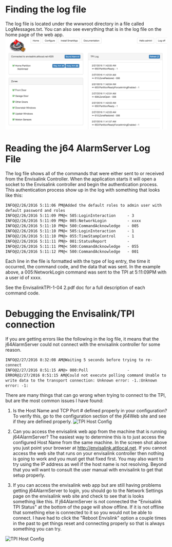 # Finding the log file
The log file is located under the wwwroot directory in a file called LogMessages.txt.  You can also see everything that is in the log file on the home page of the web app.
 ![j64 Home Page](images/HomePage.png "j64 Home Page")

# Reading the j64 AlarmServer Log File
The log file shows all of the commands that were either sent to or received from the Envisalink Controller.  When the application starts it will open a socket to the Envisalink controller and begin the authentication process.  This authentication process show up in the log with something that looks like this:
```
INFO@2/26/2016 5:11:06 PM@Added the default roles to admin user with default password and roles
INFO@2/26/2016 5:11:09 PM@< 505:LoginInteraction     - 3
INFO@2/26/2016 5:11:09 PM@> 005:NetworkLogin         - xxxx
INFO@2/26/2016 5:11:10 PM@< 500:CommandAcknowledge   - 005
INFO@2/26/2016 5:11:10 PM@< 505:LoginInteraction     - 1
INFO@2/26/2016 5:11:10 PM@> 055:TimeStampControl     - 1
INFO@2/26/2016 5:11:11 PM@> 001:StatusReport         - 
INFO@2/26/2016 5:11:11 PM@< 500:CommandAcknowledge   - 055
INFO@2/26/2016 5:11:12 PM@< 500:CommandAcknowledge   - 001
```

Each line in the file is formatted with the type of log entry, the time it occurred, the command code, and the data that was sent.  In the example above, a 005:NetworkLogin command was sent to the TPI at 5:11:09PM with a user id of xxxx.

See the EnvisalinkTPI-1-04 2.pdf doc for a full description of each command code.

# Debugging the Envisalink/TPI connection
If you are getting errors like the following in the log file, it means that the j64AlarmServer could not connect with the envisalink controller for some reason.

```
INFO@2/27/2016 8:32:08 AM@Waiting 5 seconds before trying to re-connect
INFO@2/27/2016 8:51:15 AM@> 000:Poll                 - 
ERROR@2/27/2016 8:51:15 AM@Could not execute polling command Unable to write data to the transport connection: Unknown error: -1.:Unknown error: -1:
````

There are many things that can go wrong when trying to connect to the TPI, but are the most common issues I have found:

1. Is the Host Name and TCP Port # defined properly in your configuration?  To verify this, go to the configuration section of the j64Web site and see if they are defined properly.
![TPI Host Config](images/ConfigureHost.png "TPI Host Configuration")

2. Can you access the envisalink web app from the machine that is running j64AlarmServer?  The easiest way to determine this is to just access the configured Host Name from the same machine.  In the screen shot above you just point your browser at http://envisalink.attlocal.net.  If you cannot access the web site that runs on your envisalink controller then nothing is going to work and you must get that fixed first.  You may also want to try using the IP address as well if the host name is not resolving. Beyond that you will want to consult the user manual with envisalink to get that setup properly. 

3.  If you can access the envisalink web app but are still having problems getting j64AlarmServer to login, you should go to the Network Settings page on the envisalink web site and check to see that is looks something like this.  If j64AlarmServer is not connected the "Envisalink TPI Status" at the bottom of the page will show offline.  If it is not offline that something else is connected to it so you would not be able to connect.  I have had to click the "Reboot Envislink" option a couple times in the past to get things reset and connecting properly so that is always something you can try.
   
![TPI Host Config](images/EnvisalinkNetworkSettings.png "TPI Host Configuration")
